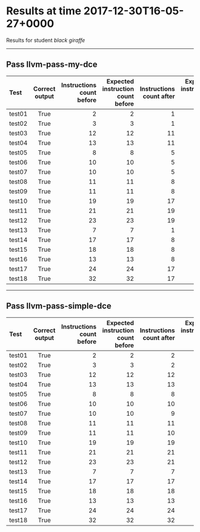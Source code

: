 # Results at time 2017-12-30T16-05-27+0000

Results for student *black giraffe*

* * * 

## Pass llvm-pass-my-dce

Test|Correct output|Instructions count before|Expected instruction count before|Instructions count after|Expected instruction count after
:------|:-----:|------:|------:|------:|------:
test01|True|2|2|1|2
test02|True|3|3|1|2
test03|True|12|12|11|12
test04|True|13|13|11|13
test05|True|8|8|5|7
test06|True|10|10|5|9
test07|True|10|10|5|8
test08|True|11|11|8|11
test09|True|11|11|8|10
test10|True|19|19|17|18
test11|True|21|21|19|20
test12|True|23|23|19|20
test13|True|7|7|1|7
test14|True|17|17|8|17
test15|True|18|18|8|18
test16|True|13|13|8|13
test17|True|24|24|17|23
test18|True|32|32|17|32


* * * 

## Pass llvm-pass-simple-dce

Test|Correct output|Instructions count before|Expected instruction count before|Instructions count after|Expected instruction count after
:------|:-----:|------:|------:|------:|------:
test01|True|2|2|2|2
test02|True|3|3|2|2
test03|True|12|12|12|12
test04|True|13|13|13|13
test05|True|8|8|8|8
test06|True|10|10|10|10
test07|True|10|10|9|9
test08|True|11|11|11|11
test09|True|11|11|10|10
test10|True|19|19|19|19
test11|True|21|21|21|21
test12|True|23|23|21|21
test13|True|7|7|7|7
test14|True|17|17|17|17
test15|True|18|18|18|18
test16|True|13|13|13|13
test17|True|24|24|24|24
test18|True|32|32|32|32


